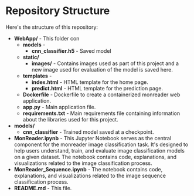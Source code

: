 # Repository Structure

Here's the structure of this repository:

- **WebApp/** - This folder con
  - **models** - 
    - **cnn_classifier.h5** - Saved model
  - **static/**
    - **images/** - Contains images used as part of this project and a new image used for evaluation of the model is saved here.
  - **templates** -
    - **index.html** - HTML template for the home page.
    - **predict.html** - HTML template for the prediction page.
  - **Dockerfile** - Dockerfile to create a containerized monreader web application.
  - **app.py** - Main application file.
  - **requirements.txt** - Main requirements file containing information about the libraries used for this project.
- **models/**
  - **cnn_classifier** - Trained model saved at a checkpoint.
- **MonReader.ipynb** - This Jupyter Notebook serves as the central component for the monreader image classification task. It's designed to help users understand, train, and evaluate image classification models on a given dataset. The notebook contains code, explanations, and visualizations related to the image classification process. 
- **MonReader_Sequence.ipynb** -  The notebook contains code, explanations, and visualizations related to the image sequence classification process.
- **README.md** - This file.
